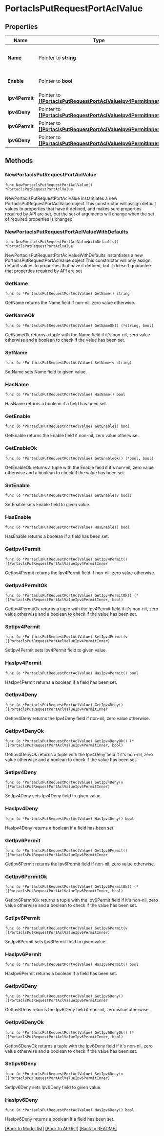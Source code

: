 # PortaclsPutRequestPortAclValue

## Properties

Name | Type | Description | Notes
------------ | ------------- | ------------- | -------------
**Name** | Pointer to **string** | Object Name. Must be unique. | [optional] [default to ""]
**Enable** | Pointer to **bool** | Enable object. | [optional] [default to false]
**Ipv4Permit** | Pointer to [**[]PortaclsPutRequestPortAclValueIpv4PermitInner**](PortaclsPutRequestPortAclValueIpv4PermitInner.md) |  | [optional] 
**Ipv4Deny** | Pointer to [**[]PortaclsPutRequestPortAclValueIpv4PermitInner**](PortaclsPutRequestPortAclValueIpv4PermitInner.md) |  | [optional] 
**Ipv6Permit** | Pointer to [**[]PortaclsPutRequestPortAclValueIpv6PermitInner**](PortaclsPutRequestPortAclValueIpv6PermitInner.md) |  | [optional] 
**Ipv6Deny** | Pointer to [**[]PortaclsPutRequestPortAclValueIpv6PermitInner**](PortaclsPutRequestPortAclValueIpv6PermitInner.md) |  | [optional] 

## Methods

### NewPortaclsPutRequestPortAclValue

`func NewPortaclsPutRequestPortAclValue() *PortaclsPutRequestPortAclValue`

NewPortaclsPutRequestPortAclValue instantiates a new PortaclsPutRequestPortAclValue object
This constructor will assign default values to properties that have it defined,
and makes sure properties required by API are set, but the set of arguments
will change when the set of required properties is changed

### NewPortaclsPutRequestPortAclValueWithDefaults

`func NewPortaclsPutRequestPortAclValueWithDefaults() *PortaclsPutRequestPortAclValue`

NewPortaclsPutRequestPortAclValueWithDefaults instantiates a new PortaclsPutRequestPortAclValue object
This constructor will only assign default values to properties that have it defined,
but it doesn't guarantee that properties required by API are set

### GetName

`func (o *PortaclsPutRequestPortAclValue) GetName() string`

GetName returns the Name field if non-nil, zero value otherwise.

### GetNameOk

`func (o *PortaclsPutRequestPortAclValue) GetNameOk() (*string, bool)`

GetNameOk returns a tuple with the Name field if it's non-nil, zero value otherwise
and a boolean to check if the value has been set.

### SetName

`func (o *PortaclsPutRequestPortAclValue) SetName(v string)`

SetName sets Name field to given value.

### HasName

`func (o *PortaclsPutRequestPortAclValue) HasName() bool`

HasName returns a boolean if a field has been set.

### GetEnable

`func (o *PortaclsPutRequestPortAclValue) GetEnable() bool`

GetEnable returns the Enable field if non-nil, zero value otherwise.

### GetEnableOk

`func (o *PortaclsPutRequestPortAclValue) GetEnableOk() (*bool, bool)`

GetEnableOk returns a tuple with the Enable field if it's non-nil, zero value otherwise
and a boolean to check if the value has been set.

### SetEnable

`func (o *PortaclsPutRequestPortAclValue) SetEnable(v bool)`

SetEnable sets Enable field to given value.

### HasEnable

`func (o *PortaclsPutRequestPortAclValue) HasEnable() bool`

HasEnable returns a boolean if a field has been set.

### GetIpv4Permit

`func (o *PortaclsPutRequestPortAclValue) GetIpv4Permit() []PortaclsPutRequestPortAclValueIpv4PermitInner`

GetIpv4Permit returns the Ipv4Permit field if non-nil, zero value otherwise.

### GetIpv4PermitOk

`func (o *PortaclsPutRequestPortAclValue) GetIpv4PermitOk() (*[]PortaclsPutRequestPortAclValueIpv4PermitInner, bool)`

GetIpv4PermitOk returns a tuple with the Ipv4Permit field if it's non-nil, zero value otherwise
and a boolean to check if the value has been set.

### SetIpv4Permit

`func (o *PortaclsPutRequestPortAclValue) SetIpv4Permit(v []PortaclsPutRequestPortAclValueIpv4PermitInner)`

SetIpv4Permit sets Ipv4Permit field to given value.

### HasIpv4Permit

`func (o *PortaclsPutRequestPortAclValue) HasIpv4Permit() bool`

HasIpv4Permit returns a boolean if a field has been set.

### GetIpv4Deny

`func (o *PortaclsPutRequestPortAclValue) GetIpv4Deny() []PortaclsPutRequestPortAclValueIpv4PermitInner`

GetIpv4Deny returns the Ipv4Deny field if non-nil, zero value otherwise.

### GetIpv4DenyOk

`func (o *PortaclsPutRequestPortAclValue) GetIpv4DenyOk() (*[]PortaclsPutRequestPortAclValueIpv4PermitInner, bool)`

GetIpv4DenyOk returns a tuple with the Ipv4Deny field if it's non-nil, zero value otherwise
and a boolean to check if the value has been set.

### SetIpv4Deny

`func (o *PortaclsPutRequestPortAclValue) SetIpv4Deny(v []PortaclsPutRequestPortAclValueIpv4PermitInner)`

SetIpv4Deny sets Ipv4Deny field to given value.

### HasIpv4Deny

`func (o *PortaclsPutRequestPortAclValue) HasIpv4Deny() bool`

HasIpv4Deny returns a boolean if a field has been set.

### GetIpv6Permit

`func (o *PortaclsPutRequestPortAclValue) GetIpv6Permit() []PortaclsPutRequestPortAclValueIpv6PermitInner`

GetIpv6Permit returns the Ipv6Permit field if non-nil, zero value otherwise.

### GetIpv6PermitOk

`func (o *PortaclsPutRequestPortAclValue) GetIpv6PermitOk() (*[]PortaclsPutRequestPortAclValueIpv6PermitInner, bool)`

GetIpv6PermitOk returns a tuple with the Ipv6Permit field if it's non-nil, zero value otherwise
and a boolean to check if the value has been set.

### SetIpv6Permit

`func (o *PortaclsPutRequestPortAclValue) SetIpv6Permit(v []PortaclsPutRequestPortAclValueIpv6PermitInner)`

SetIpv6Permit sets Ipv6Permit field to given value.

### HasIpv6Permit

`func (o *PortaclsPutRequestPortAclValue) HasIpv6Permit() bool`

HasIpv6Permit returns a boolean if a field has been set.

### GetIpv6Deny

`func (o *PortaclsPutRequestPortAclValue) GetIpv6Deny() []PortaclsPutRequestPortAclValueIpv6PermitInner`

GetIpv6Deny returns the Ipv6Deny field if non-nil, zero value otherwise.

### GetIpv6DenyOk

`func (o *PortaclsPutRequestPortAclValue) GetIpv6DenyOk() (*[]PortaclsPutRequestPortAclValueIpv6PermitInner, bool)`

GetIpv6DenyOk returns a tuple with the Ipv6Deny field if it's non-nil, zero value otherwise
and a boolean to check if the value has been set.

### SetIpv6Deny

`func (o *PortaclsPutRequestPortAclValue) SetIpv6Deny(v []PortaclsPutRequestPortAclValueIpv6PermitInner)`

SetIpv6Deny sets Ipv6Deny field to given value.

### HasIpv6Deny

`func (o *PortaclsPutRequestPortAclValue) HasIpv6Deny() bool`

HasIpv6Deny returns a boolean if a field has been set.


[[Back to Model list]](../README.md#documentation-for-models) [[Back to API list]](../README.md#documentation-for-api-endpoints) [[Back to README]](../README.md)


